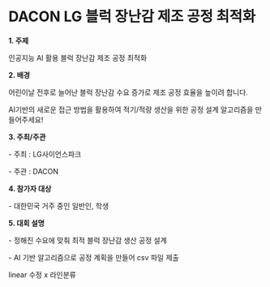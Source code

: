 # DACON LG 블럭 장난감 제조 공정 최적화

**1. 주제**

인공지능 AI 활용 블럭 장난감 제조 공정 최적화



**2. 배경**

어린이날 전후로 늘어난 블럭 장난감 수요 증가로 제조 공정 효율을 높이려 합니다. 

AI기반의 새로운 접근 방법을 활용하여 적기/적량 생산을 위한 공정 설계 알고리즘을 만들어주세요! 



**3. 주최/주관**

\- 주최 : LG사이언스파크

\- 주관 : DACON



**4. 참가자 대상**

\- 대한민국 거주 중인 일반인, 학생



**5. 대회 설명**

\- 정해진 수요에 맞춰 최적 블럭 장난감 생산 공정 설계

\- AI 기반 알고리즘으로 공정 계획을 만들어 csv 파일 제출




linear 수정 x 라인분류
